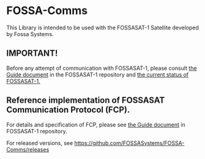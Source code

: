 # FOSSA-Comms


This Library is intended to be used with the FOSSASAT-1 Satellite developed by Fossa Systems. 

## IMPORTANT!

Before any attempt of communication with FOSSASAT-1, please consult [the Guide document](https://github.com/FOSSASystems/FOSSASAT-1/blob/master/FOSSASAT-1%20Comms%20Guide.pdf) in the FOSSASAT-1 repository and [the current status of FOSSASAT-1.](http://groundstationdatabase.com/index.php)

## Reference implementation of FOSSASAT Communication Protocol (FCP).

For details and specification of FCP, please see [the Guide document](https://github.com/FOSSASystems/FOSSASAT-1/blob/master/FOSSASAT-1%20Comms%20Guide.pdf) in FOSSASAT-1 repository.

For released versions, see https://github.com/FOSSASystems/FOSSA-Comms/releases
